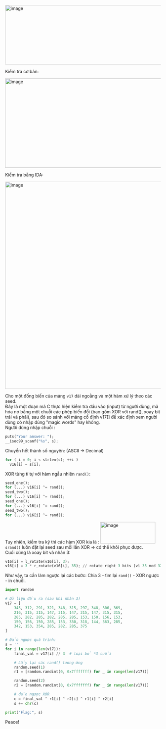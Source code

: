 <img width="667" height="192" alt="image" src="https://github.com/user-attachments/assets/81f08072-34d1-4b60-9048-25d99105cce4" />  

Kiểm tra cơ bản:  

<img width="888" height="289" alt="image" src="https://github.com/user-attachments/assets/b24e4de3-fee2-4bf4-ae04-b7d795a0a3b5" />  

Kiểm tra bằng IDA:  

<img width="528" height="670" alt="image" src="https://github.com/user-attachments/assets/1d146ae2-305f-42e2-9206-abc1b575dc86" />  

Cho một đống biến của mảng `v17` dài ngoằng và một hàm xử lý theo các seed.  
Đây là một đoạn mã C thực hiện kiểm tra đầu vào (input) từ người dùng, mã hóa nó bằng một chuỗi các phép biến đổi (bao gồm XOR với rand(), xoay bit trái và phải), sau đó so sánh với mảng cố định v17[] để xác định xem người dùng có nhập đúng "magic words" hay không.  
Người dùng nhập chuỗi :  
```python
puts("Your answer: ");
__isoc99_scanf("%s", s);

```
Chuyển hết thành số nguyên:  (ASCII -> Decimal)
```python
for ( i = 0; i < strlen(s); ++i )
  v16[i] = s[i];
```
XOR từng tí tự với hàm ngẫu nhiên `rand()`:  
```python
seed_one(); 
for (...) v16[i] ^= rand();
seed_two(); 
for (...) v16[i] ^= rand();
seed_one();
for (...) v16[i] ^= rand();
seed_two();
for (...) v16[i] ^= rand();
```
Tuy nhiên, kiểm tra kỹ thì các hàm XOR kia là :  <img width="178" height="70" alt="image" src="https://github.com/user-attachments/assets/acaec46b-fa04-479c-a269-f34c1d3e5311" />  
`srand()` luôn đặt lại seed sau mỗi lần XOR => có thể khôi phục được.  
Cuối cùng là xoay bit và nhân 3:  
```python
v16[i] = l_rotate(v16[i], 3);
v16[i] = 3 * r_rotate(v16[i], 35); // rotate right 3 bits (vì 35 mod 32 == 3)
```
Như vậy, ta cần làm ngược lại các bước: Chia 3 - tìm lại `rand()` - XOR ngược - in chuỗi.  

```python
import random

# Dữ liệu đầu ra (sau khi nhân 3)
v17 = [
    345, 312, 291, 321, 348, 315, 297, 348, 306, 369,
    216, 315, 315, 147, 315, 147, 315, 147, 315, 315,
    285, 282, 285, 282, 285, 285, 153, 150, 156, 153,
    150, 156, 150, 285, 153, 330, 318, 144, 363, 285,
    342, 153, 354, 285, 282, 285, 375
]

# Đảo ngược quá trình:
s = ''
for i in range(len(v17)):
    final_val = v17[i] // 3  # loại bỏ *3 cuối

    # Lấy lại các rand() tương ứng
    random.seed(1)
    r1 = [random.randint(0, 0x7fffffff) for _ in range(len(v17))]

    random.seed(2)
    r2 = [random.randint(0, 0x7fffffff) for _ in range(len(v17))]

    # đảo ngược XOR
    c = final_val ^ r1[i] ^ r2[i] ^ r1[i] ^ r2[i]
    s += chr(c)

print("Flag:", s)
```

Peace!






